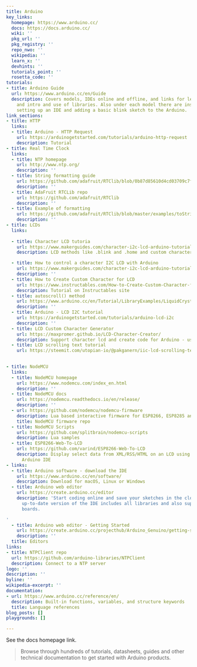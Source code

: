```yaml
---
title: Arduino
key_links:
  homepage: https://www.arduino.cc/
  docs: https://docs.arduino.cc/
  wiki: ''
  pkg_url: ''
  pkg_registry: ''
  repo_nwo: ''
  wikipedia: ''
  learn_x: ''
  devhints: ''
  tutorials_point: ''
  rosetta_code: ''
tutorials:
- title: Arduino Guide
  url: https://www.arduino.cc/en/Guide
  description: Covers models, IDEs online and offline, and links for learning including
    and intro and use of libraries. Also under each model there are instructions for
    setting up an IDE and adding a basic blink sketch to the Arduino.
link_sections:
- title: HTTP
  links:
  - title: Arduino - HTTP Request
    url: https://arduinogetstarted.com/tutorials/arduino-http-request
    description: Tutorial
- title: Real Time Clock
  links:
  - title: NTP homepage
    url: http://www.ntp.org/
    description: ''
  - title: String formatting guide
    url: https://github.com/adafruit/RTClib/blob/0b87d85610d4cd03709c7f0568f2ef5b8a7a5daa/src/RTClib.cpp#L425-L437
    description: ''
  - title: AdaFruit RTCLib repo
    url: https://github.com/adafruit/RTClib
    description: ''
  - title: Example of formatting
    url: https://github.com/adafruit/RTClib/blob/master/examples/toString/toString.ino#L53-L65
    description: ''
- title: LCDs
  links:
  
  - title: Character LCD tutoria
    url: https://www.makerguides.com/character-i2c-lcd-arduino-tutorial/
    description: LCD methods like .blink and .home and custom characters

  - title: How to control a character I2C LCD with Arduino
    url: https://www.makerguides.com/character-i2c-lcd-arduino-tutorial/
    description: ''
  - title: How to Create Custom Character for LCD
    url: https://www.instructables.com/How-to-Create-Custom-Character-for-LCD/
    description: Tutorial on Instructables site
  - title: autoscroll() method
    url: https://www.arduino.cc/en/Tutorial/LibraryExamples/LiquidCrystalAutoscroll
    description: ''
  - title: Arduino - LCD I2C tutorial
    url: https://arduinogetstarted.com/tutorials/arduino-lcd-i2c
    description: ''
  - title: LCD Custom Character Generator
    url: https://maxpromer.github.io/LCD-Character-Creator/
    description: Support character lcd and create code for Arduino - using LiquidCrystal
  - title: LCD scrolling text tutorial
    url: https://steemit.com/utopian-io/@pakganern/iic-lcd-scrolling-text-with-arduino-tutorial

    
- title: NodeMCU
  links:
  - title: NodeMCU homepage
    url: https://www.nodemcu.com/index_en.html
    description: ''
  - title: NodeMCU docs
    url: https://nodemcu.readthedocs.io/en/release/
    description: ''
  - url: https://github.com/nodemcu/nodemcu-firmware
    description: Lua based interactive firmware for ESP8266, ESP8285 and ESP32
    title: NodeMCU firmware repo
  - title: NodeMCU Scripts
    url: https://github.com/splitbrain/nodemcu-scripts
    description: Lua samples
  - title: ESP8266-Web-To-LCD
    url: https://github.com/varind/ESP8266-Web-To-LCD
    description: Display select data from XML/RSS/HTML on an LCD using ESP8266 and
      Arduino IDE
- links:
  - title: Arduino software - download the IDE
    url: https://www.arduino.cc/en/software/
    description: Download for macOS, Linux or Windows
  - title: Arduino web editor
    url: https://create.arduino.cc/editor
    description: 'Start coding online and save your sketches in the cloud. The most
      up-to-date version of the IDE includes all libraries and also supports new Arduino
      boards.

'
  - title: Arduino web editor - Getting Started
    url: https://create.arduino.cc/projecthub/Arduino_Genuino/getting-started-with-arduino-web-editor-on-various-platforms-4b3e4a?f=1
    description: ''
  title: Editors
links:
- title: NTPClient repo
  url: https://github.com/arduino-libraries/NTPClient
  description: Connect to a NTP server
logo: ''
description: ''
byline: ''
wikipedia-excerpt: ''
documentation:
- url: https://www.arduino.cc/reference/en/
  description: Built-in functions, variables, and structure keywords
  title: Language references
blog_posts: []
playgrounds: []

---
```

See the docs homepage link.

> Browse through hundreds of tutorials, datasheets, guides and other technical documentation to get started with Arduino products.
